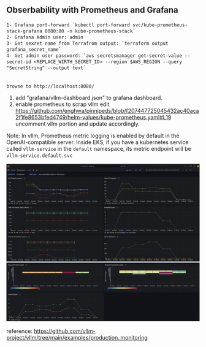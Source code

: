   ## Obserbability with Prometheus and Grafana

  ```
  1- Grafana port-forward `kubectl port-forward svc/kube-prometheus-stack-grafana 8080:80 -n kube-prometheus-stack`
  2- Grafana Admin user: admin
  3- Get sexret name from Terrafrom output: `terraform output grafana_secret_name`
  4- Get admin user password: `aws secretsmanager get-secret-value --secret-id <REPLACE_WIRTH_SECRET_ID> --region $AWS_REGION --query "SecretString" --output text`


browse to http://localhost:8080/

```

1. add "grafana/vllm-dashboard.json" to grafana dashboard.
2. enable prometheus to scrap vllm
edit 
https://github.com/enghwa/pinnipeds/blob/f207447725045432ac40aca2f1fe8653bfed4749/helm-values/kube-prometheus.yaml#L19 
uncomment vllm portion and update accordingly.

Note: In vllm, Prometheus metric logging is enabled by default in the OpenAI-compatible server. Inside EKS, if you have a kubernetes service called `vllm-service` in the `default` namespace, its metric endpoint will be `vllm-service.default.svc`


![image](./img/vllm-grafana-1.png)
![image](./img/vllm-grafana-2.png)

reference:
https://github.com/vllm-project/vllm/tree/main/examples/production_monitoring

